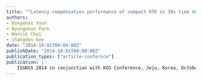 ```yaml
---
title: "“Latency compensation performance of compact RTK in 30s time delay environment”"
authors:
- Dongwhan Yoon
- Byungwoon Park
- Wansik Choi
- Changdon Kee
date: "2014-10-01T00:00:00Z"
publishDate: "2014-10-01T00:00:00Z"
publication_types: ["article-confernce"]
publication: |-
    ISGNSS 2014 in conjunction with KGS Conference, Jeju, Korea, October, 2014
---
```

